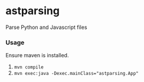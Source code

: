 # astparsing
Parse Python and Javascript files

### Usage
Ensure maven is installed.
1. `mvn compile`
2. `mvn exec:java -Dexec.mainClass="astparsing.App"`
